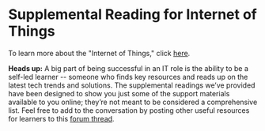 # Supplemental Reading for Internet of Things

To learn more about the "Internet of Things," click [here](http://www.wired.co.uk/article/internet-of-things-what-is-explained-iot).

**Heads up:** A big part of being successful in an IT role is the ability to be a self-led learner -- someone who finds key resources and reads up on the latest tech trends and solutions. The supplemental readings we’ve provided have been designed to show you just some of the support materials available to you online; they’re not meant to be considered a comprehensive list. Feel free to add to the conversation by posting other useful resources for learners to this [forum thread](https://www.coursera.org/learn/technical-support-fundamentals/discussions/groups/0YUZJ8e4EeeVSBJr3SXqFA/threads/DYc-ZAUlEe6BSgplJETtwQ?newThread=true).